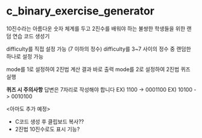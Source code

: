 # c_binary_exercise_generator

10진수라는 아름다운 숫자 체계를 두고 2진수를 배워야 하는 불쌍한 학생들을 위한 랜덤 연습 코드 생성기

difficulty를 직접 설정 가능 (7 이하의 정수)
difficulty를 3~7 사이의 정수 중 랜덤한 하나로 설정 가능

mode를 1로 설정하여 2진법 계산 결과 바로 출력
mode를 2로 설정하여 2진법 퀴즈 실행

**퀴즈 시 주의사항**
답변은 7자리로 작성해야 합니다
EX) 1100 -> 0001100
EX) 10100 -> 0010100

<아마도 추가 예정>
- C코드 생성 후 클립보드 복사??
- 2진법 10진수로도 표시 기능?
